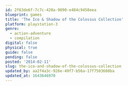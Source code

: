 ```yaml
---
id: 2f63de6f-7c7c-420a-9090-e484c9458eea
blueprint: games
title: 'The Ico & Shadow of the Colossus Collection'
platform: playstation-3
genre:
  - action-adventure
  - compilation
digital: false
physical: true
guide: false
pending: false
posted: '2014-02-11'
slug: the-ico-and-shadow-of-the-colossus-collection
updated_by: aa2f4a3c-926e-49f7-b56a-17f7503608ba
updated_at: 1643646970
---
```

